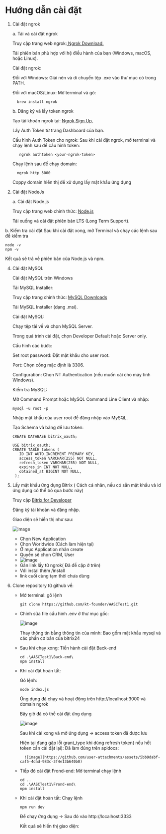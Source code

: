 # Hướng dẫn cài đặt

1. Cài đặt ngrok

   a. Tải và cài đặt ngrok
   
      Truy cập trang web ngrok:[ Ngrok Download.](https://ngrok.com/downloads/windows)

      Tải phiên bản phù hợp với hệ điều hành của bạn (Windows, macOS, hoặc Linux).

    Cài đặt ngrok:

    Đối với Windows: Giải nén và di chuyển tệp .exe vào thư mục có trong PATH.

    Đối với macOS/Linux: Mở terminal và gõ:
   
         brew install ngrok

    b. Đăng ký và lấy token ngrok
   
      Tạo tài khoản ngrok tại: [Ngrok Sign Up.](https://dashboard.ngrok.com/login)

      Lấy Auth Token từ trang Dashboard của bạn.

      Cấu hình Auth Token cho ngrok: Sau khi cài đặt ngrok, mở terminal và chạy lệnh sau để cấu hình token:
   
          ngrok authtoken <your-ngrok-token>

      Chạy lệnh sau để chạy domain:

         ngrok http 3000

      Coppy domain hiển thị để xử dụng lấy mật khẩu ứng dụng
3. Cài đặt NodeJs

   a. Cài đặt Node.js

    Truy cập trang web chính thức: [Node.js](https://nodejs.org/en)
  
    Tải xuống và cài đặt phiên bản LTS (Long Term Support).

  b. Kiểm tra cài đặt
    Sau khi cài đặt xong, mở Terminal và chạy các lệnh sau để kiểm tra  

    node -v
    npm -v
    
  Kết quả sẽ trả về phiên bản của Node.js và npm.

  4. Cài đặt MySQL

     Cài đặt MySQL trên Windows
     
     Tải MySQL Installer:

     Truy cập trang chính thức: [MySQL Downloads](https://dev.mysql.com/downloads/installer/)

     Tải MySQL Installer (dạng .msi).

     Cài đặt MySQL:

        Chạy tệp tải về và chọn MySQL Server.

        Trong quá trình cài đặt, chọn Developer Default hoặc Server only.

     Cấu hình các bước:

        Set root password: Đặt mật khẩu cho user root.
        
        Port: Chọn cổng mặc định là 3306.

     Configuration: Chọn NT Authentication (nếu muốn cài cho máy tính Windows).

     Kiểm tra MySQL:
      
     Mở Command Prompt hoặc MySQL Command Line Client và nhập:

         mysql -u root -p  

     Nhập mật khẩu của user root để đăng nhập vào MySQL.

     Tạo Schema và bảng để lưu token:

         CREATE DATABASE bitrix_oauth;

         USE bitrix_oauth;
         CREATE TABLE tokens (
            ID INT AUTO_INCREMENT PRIMARY KEY,
            access_token VARCHAR(255) NOT NULL,
            refresh_token VARCHAR(255) NOT NULL,
            expires_in INT NOT NULL,
            obtained_at BIGINT NOT NULL,
          );

       

6. Lấy mật khẩu ứng dụng Bitrix ( Cách cá nhân, nếu có sẵn mật khẩu và id ứng dụng có thể bỏ qua bước này)

   Truy cập [Bitrix for Developer](https://vendors.bitrix24.com/)

   Đăng ký tài khoản và đăng nhập.
   
   Giao diện sẽ hiển thị như sau:

   ![image](https://github.com/user-attachments/assets/db8d826a-4c6f-4619-9475-438fcdfa8843)

     + Chọn New Application
     + Chọn Worldwide (Cách làm hiện tại)
     + Ở mục Application nhân create
     + Quyền sẽ chọn CRM, User
     + ![image](https://github.com/user-attachments/assets/9d369c18-8f9b-4632-bb67-fe8e5b4768ac)
     + Gán link lấy từ ngrok( Đã đề cập ở trên)
     + Với instal thêm /install
     + link cuối cùng tạm thời chưa dùng
    
7. Clone repository từ github về:

   + Mở terminal: gõ lệnh

         git clone https://github.com/kt-founder/AASCTest1.git

   + Chỉnh sửa file cấu hình .env ở thư mục gốc:

      ![image](https://github.com/user-attachments/assets/8d779bbe-bc42-4a86-9a49-26ed081a7cb8)

       Thay thông tin bằng thông tin của mình: Bao gồm mật khẩu mysql và các phần cơ bản của bitrix24
     
   + Sau khi chạy xong: Tiến hành cài đặt Back-end

         cd .\AASCTest1\Back-end\
         npm install
     
   + Khi cài đặt hoàn tất:

     Gõ lệnh:

         node index.js

     Ứng dụng đã chạy và hoạt động trên http://localhost:3000 và domain ngrok

     Bây giờ đã có thể cài đặt ứng dụng

     ![image](https://github.com/user-attachments/assets/6d08f09b-fe20-4101-9198-3e544195d7d2)

     Sau khi cài xong và mở ứng dụng -> access token đã được lưu

     Hiện tại đang gặp lỗi grant_type khi dùng refresh token( nếu hết token cần cài đặt lại): Đã làm đúng trên apidocs:

           ![image](https://github.com/user-attachments/assets/5bb9dabf-caf5-4dad-983c-3f4e13b640b0)


   + Tiếp đó cài đặt Frond-end: Mở terminal chạy lệnh

         cd ..
         cd .\AASCTest1\Frond-end\
         npm install

   + Khi cài đặt hoàn tất: Chạy lệnh

         npm run dev

     Để chạy ứng dụng -> Sau đó vào http://localhost:3333

     Kết quả sẽ hiển thị giao diện:

      

     

      
     


     

     
         


     


   
   
